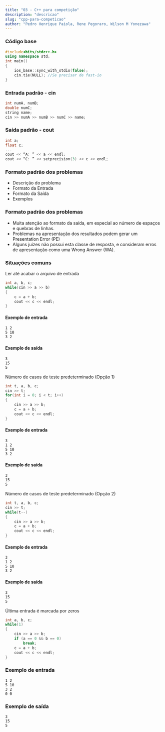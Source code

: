 ```yaml
---
title: "03 - C++ para competição"
description: "descricao"
slug: "cpp-para-competicao"
author: "Pedro Henrique Paiola, Rene Pegoraro, Wilson M Yonezawa"
---
```

### Código base
``` cpp
#include<bits/stdc++.h>
using namespace std;
int main()
{
    ios_base::sync_with_stdio(false);
    cin.tie(NULL); //Se precisar de fast-io
}
```

### Entrada padrão - cin
``` cpp
int numA, numB;
double numC;
string name;
cin >> numA >> numB >> numC >> name;
``` 

### Saída padrão - cout
``` cpp
int a;
float c;
...
cout << “A: ” << a << endl;
cout << “C: ” << setprecision(3) << c << endl;
``` 

### Formato padrão dos problemas
- Descrição do problema
- Formato da Entrada
- Formato da Saída
- Exemplos

### Formato padrão dos problemas
- Muita atenção ao formato da saída, em especial ao número de espaços e quebras de linhas.
- Problemas na apresentação dos resultados podem gerar um Presentation Error (PE)
- Alguns juízes não possui esta classe de resposta, e consideram erros de apresentação como uma Wrong Answer (WA).

### Situações comuns
Ler até acabar o arquivo de entrada
``` cpp
int a, b, c;
while(cin >> a >> b)
{
    c = a + b;
    cout << c << endl;
}
``` 

#### Exemplo de entrada 
```
1 2
5 10
3 2
```
#### Exemplo de saída
```
3
15
5
```

Número de casos de teste predeterminado (Opção 1)
``` cpp
int t, a, b, c;
cin >> t;
for(int i = 0; i < t; i++)
{
    cin >> a >> b;
    c = a + b;
    cout << c << endl;
}
``` 

#### Exemplo de entrada
```
3
1 2
5 10
3 2
```

#### Exemplo de saída
```
3
15
5
```

Número de casos de teste predeterminado (Opção 2)
``` cpp
int t, a, b, c;
cin >> t;
while(t--)
{
    cin >> a >> b;
    c = a + b;
    cout << c << endl;
}
``` 

#### Exemplo de entrada
```
3
1 2
5 10
3 2
```

#### Exemplo de saída
```
3
15
5
```

Última entrada é marcada por zeros
``` cpp
int a, b, c;
while(1)
{
    cin >> a >> b;
    if (a == 0 && b == 0)
        break;
    c = a + b;
    cout << c << endl;
}
``` 

### Exemplo de entrada
```
1 2
5 10
3 2
0 0
```

### Exemplo de saída
```
3
15
5
```
